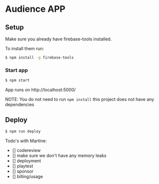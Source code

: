 # Audience APP

## Setup

Make sure you already have firebase-tools installed.

To install them run:

```bash
$ npm install -g firebase-tools
```

### Start app

```bash
$ npm start
```

App runs on http://localhost:5000/

NOTE: You do not need to run `npm install` this project does not have any dependencies

## Deploy

```bash
$ npm run deploy
```

Todo's with Martine:
- [] codereview
- [] make sure we don't have any memory leaks
- [] deployment
- [] playtest
- [] sponsor
- [] billing/usage
